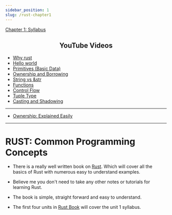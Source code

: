 ```yaml
---
sidebar_position: 1
slug: /rust-chapter1
---
```


[Chapter 1: Syllabus](./rust-unit1)

<center><h2> YouTube Videos </h2></center>

- [Why rust](https://www.youtube.com/watch?v=2KTG3OQPPJ4&list=PLLqEtX6ql2EyPAZ1M2_C0GgVd4A-_L4_5&index=2)
- [Hello world](https://www.youtube.com/watch?v=DWcIZFGiKr0&list=PLLqEtX6ql2EyPAZ1M2_C0GgVd4A-_L4_5&index=4)
- [Primitives (Basic Data)](https://www.youtube.com/watch?v=1nCZOh83ins&list=PLLqEtX6ql2EyPAZ1M2_C0GgVd4A-_L4_5&index=5)
- [Ownership and Borrowing](https://www.youtube.com/watch?v=lQ7XF-6HYGc&list=PLLqEtX6ql2EyPAZ1M2_C0GgVd4A-_L4_5&index=13)
- [String vs &str](https://www.youtube.com/watch?v=ClPrjjHmo2Y&list=PLLqEtX6ql2EyPAZ1M2_C0GgVd4A-_L4_5&index=6)
- [Functions](https://www.youtube.com/watch?v=hEhnDRR4Ijs&list=PLLqEtX6ql2EyPAZ1M2_C0GgVd4A-_L4_5&index=7)
- [Control Flow](https://www.youtube.com/watch?v=Vz9_y7NjRlQ&list=PLLqEtX6ql2EyPAZ1M2_C0GgVd4A-_L4_5&index=8)
- [Tuple Type](https://www.youtube.com/watch?v=afFehipXJFA&list=PLLqEtX6ql2EyPAZ1M2_C0GgVd4A-_L4_5&index=9)
- [Casting and Shadowing](https://www.youtube.com/watch?v=LJ_tHdhkkng&list=PLLqEtX6ql2EyPAZ1M2_C0GgVd4A-_L4_5&index=15)
---
- [Ownership: Explained Easily](https://www.youtube.com/watch?v=8M0QfLUDaaA)
---
# RUST: Common Programming Concepts

- There is a really well written book on [Rust](https://doc.rust-lang.org/book/). Which will cover all the basics of Rust with numerous easy to understand examples.
- Believe me you don't need to take any other notes or tutorials for learning Rust.
- The book is simple, straight forward and easy to understand.

- The first four units in [Rust Book](https://doc.rust-lang.org/book/) will cover the unit 1 syllabus.
